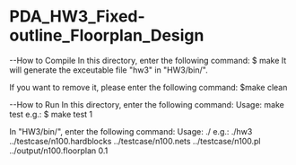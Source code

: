 # PDA_HW3_Fixed-outline_Floorplan_Design
--How to Compile
In this directory, enter the following command:
$ make
It will generate the exceutable file "hw3" in "HW3/bin/".

If you want to remove it, please enter the following command:
$make clean

--How to Run
In this directory, enter the following command:
Usage: make test <testcase>
e.g.:
$ make test 1

In "HW3/bin/", enter the following command:
Usage: ./<exe> <hardblocks file> <nets file> <pl file> <floorplan file> <dead spaace ratio>
e.g.:
./hw3 ../testcase/n100.hardblocks ../testcase/n100.nets ../testcase/n100.pl ../output/n100.floorplan 0.1
